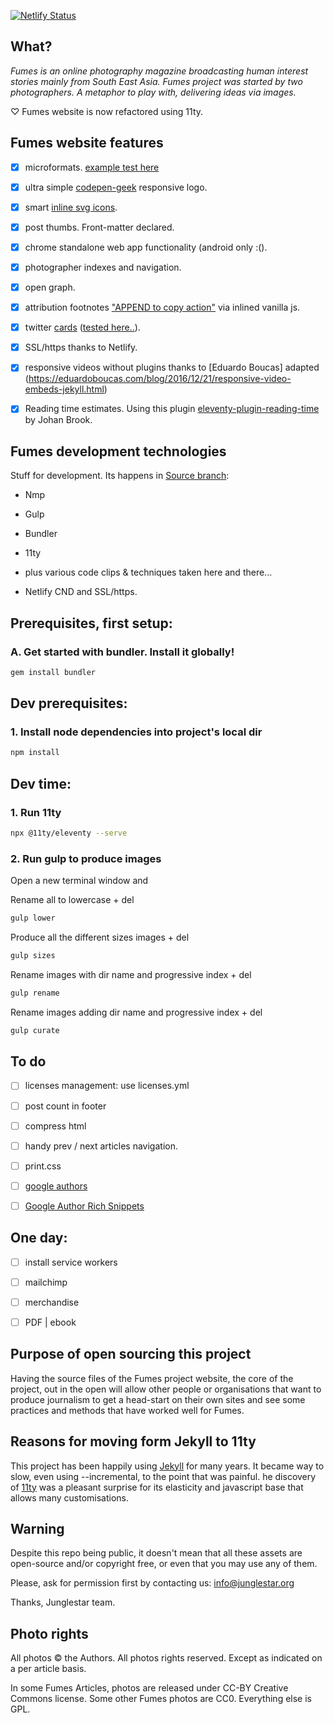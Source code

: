 [![Netlify Status](https://api.netlify.com/api/v1/badges/f1e23e88-7158-47cd-b272-6ebbc9e953c4/deploy-status)](https://app.netlify.com/sites/fumes/deploys)

## What?

_Fumes is an online photography magazine broadcasting human interest stories mainly from South East Asia._
_Fumes project was started by two photographers. A metaphor to play with, delivering ideas via images._

♡ Fumes website is now refactored using 11ty.  


## Fumes website features

- [x] microformats. [example test here](https://search.google.com/structured-data/testing-tool#url=http%3A%2F%2Ffumes.junglestar.org%2Fstudies%2Fform)  

- [x] ultra simple [codepen-geek](http://codepen.io/rokma/full/pJBXbg/) responsive logo.  

- [x] smart [inline svg icons](https://github.com/eduardoboucas/eduardoboucas.github.io/tree/master/_includes/svg).  

- [x] post thumbs. Front-matter declared.  

- [x] chrome standalone web app functionality (android only :().  

- [x] photographer indexes and navigation.   

- [x] open graph.  

- [x] attribution footnotes ["APPEND to copy action"](https://www.jitbit.com/alexblog/230-javascript-injecting-extra-info-to-copy-pasted-text/) via inlined vanilla js.  

- [x] twitter [cards](https://github.com/merlos/jekyll-auto-image#example-using-twitter-cards) ([tested here..](https://cards-dev.twitter.com/validator)).   

- [x] SSL/https thanks to Netlify.

- [x] responsive videos without plugins thanks to [Eduardo Boucas] adapted (https://eduardoboucas.com/blog/2016/12/21/responsive-video-embeds-jekyll.html)

- [x] Reading time estimates. Using this plugin [eleventy-plugin-reading-time](https://github.com/johanbrook/eleventy-plugin-reading-time) by Johan Brook.


## Fumes development technologies

Stuff for development. Its happens in [Source branch](https://github.com/fumes/fumes11ty/):

- Nmp

- Gulp

- Bundler

- 11ty

- plus various code clips & techniques taken here and there...  

- Netlify CND and SSL/https.


## Prerequisites, first setup:

### A. Get started with bundler. Install it globally!

```sh
gem install bundler
```

## Dev prerequisites:

### 1. Install node dependencies into project's local dir

```sh
npm install
```

## Dev time:

### 1. Run 11ty

```sh
npx @11ty/eleventy --serve
```

### 2. Run gulp to produce images

Open a new terminal window and

Rename all to lowercase + del

```sh
gulp lower
```

Produce all the different sizes images + del

```sh
gulp sizes
```

Rename images with dir name and progressive index + del

```sh
gulp rename
```

Rename images adding dir name and progressive index + del

```sh
gulp curate
```


## To do

- [ ] licenses management: use licenses.yml

- [ ] post count in footer

- [ ] compress html

- [ ] handy prev / next articles navigation.

- [ ] print.css  

- [ ] [google authors](http://milanaryal.com/2015/integrating-social-meta-tags-into-jekyll/#integrating-google-authorship-into-jekyll)  

- [ ] [Google Author Rich Snippets](http://davidensinger.com/2013/05/setting-up-google-author-rich-snippets/)  


## One day:

- [ ] install service workers

- [ ] mailchimp

- [ ] merchandise

- [ ] PDF | ebook


## Purpose of open sourcing this project

Having the source files of the Fumes project website, the core of the project, out in the open will allow other people or organisations that want to produce journalism to get a head-start on their own sites and see some practices and methods that have worked well for Fumes.

## Reasons for moving form Jekyll to 11ty

This project has been happily using [Jekyll](http://jekyllrb.com/) for many years. It became way to slow, even using --incremental, to the point that was painful. he discovery of [11ty](https://www.11ty.dev/) was a pleasant surprise for its elasticity and javascript base that allows many customisations.


## Warning

Despite this repo being public, it doesn't mean that all these assets are open-source and/or copyright free, or even that you may use any of them.

Please, ask for permission first by contacting us: [info@junglestar.org](mailto:info@junglestar.org)

Thanks, Junglestar team.


## Photo rights


All photos © the Authors. All photos rights reserved. Except as indicated on a per article basis.  

In some Fumes Articles, photos are released under CC-BY Creative Commons license. Some other Fumes photos are CC0. Everything else is GPL.
